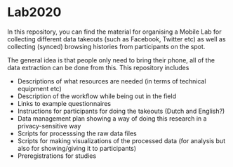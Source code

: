 # Lab2020
In this repository, you can find the material for organising a Mobile Lab for collecting different data takeouts (such as Facebook, Twitter etc) as well as collecting (synced) browsing histories from participants on the spot. 

The general idea is that people only need to bring their phone, all of the data extraction can be done from this. This repository includes
- Descriptions of what resources are needed (in terms of technical equipment etc)
- Description of the workflow while being out in the field
- Links to example questionnaires
- Instructions for participants for doing the takeouts (Dutch and English?)
- Data management plan showing a way of doing this research in a privacy-sensitive way
- Scripts for processsing the raw data files
- Scripts for making visualizations of the processed data (for analysis but also for showing/giving it to participants)
- Preregistrations for studies
